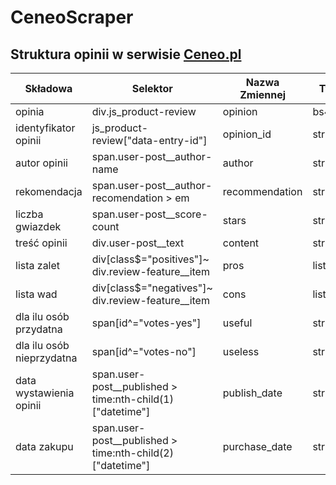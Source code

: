 # CeneoScraper

## Struktura opinii w serwisie [Ceneo.pl](https://www.ceneo.pl/)

|Składowa|Selektor|Nazwa Zmiennej|Typ zmiennej|
|--------|--------|--------------|------------|
|opinia|div.js_product-review|opinion|bs4.element.Tag|
|identyfikator opinii|js_product-review\["data-entry-id"\]|opinion_id|str| 
|autor opinii|span.user-post__author-name|author|str| 
|rekomendacja|span.user-post__author-recomendation > em|recommendation|str|  
|liczba gwiazdek|span.user-post__score-count|stars|str| 
|treść opinii|div.user-post__text|content|str| 
|lista zalet|div[class$=\"positives\"]~ div.review-feature__item|pros|list| 
|lista wad|div[class$=\"negatives\"]~ div.review-feature__item|cons|list| 
|dla ilu osób przydatna|span[id^="votes-yes"]|useful|str| 
|dla ilu osób nieprzydatna|span[id^="votes-no"]|useless|str|
|data wystawienia opinii|span.user-post__published > time:nth-child(1)["datetime"]|publish_date|str| 
|data zakupu|span.user-post__published > time:nth-child(2)["datetime"]|purchase_date|str|
